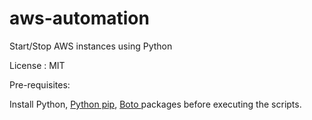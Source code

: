 # aws-automation
Start/Stop AWS instances using Python

License : MIT

Pre-requisites: 

Install Python, <a href="https://packaging.python.org/installing/" target="new_window"> Python pip</a>, <a href source="http://boto.cloudhackers.com/en/latest/getting_started.html" target="new_window" > Boto </a> packages before executing the scripts. 




